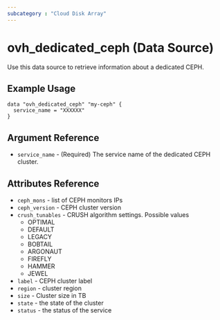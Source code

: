 ```yaml
---
subcategory : "Cloud Disk Array"
---
```


# ovh_dedicated_ceph (Data Source)

Use this data source to retrieve information about a dedicated CEPH. 

## Example Usage

```hcl
data "ovh_dedicated_ceph" "my-ceph" {
  service_name = "XXXXXX"
}
```

## Argument Reference


* `service_name` - (Required) The service name of the dedicated CEPH cluster.


## Attributes Reference

* `ceph_mons` - list of CEPH monitors IPs
* `ceph_version` - CEPH cluster version
* `crush_tunables` - CRUSH algorithm settings. Possible values
  * OPTIMAL
  * DEFAULT
  * LEGACY
  * BOBTAIL
  * ARGONAUT
  * FIREFLY
  * HAMMER
  * JEWEL
* `label` - CEPH cluster label
* `region` - cluster region
* `size` - Cluster size in TB
* `state` - the state of the cluster
* `status` - the status of the service
